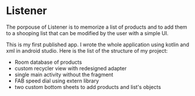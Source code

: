 <h1>Listener</h1>
<div>
<p>The porpouse of Listener is to memorize a list of products and to add them to a shooping list that can be modified by the user with a simple UI.</p>
<p>This is my first published app. I wrote the whole application using kotlin and xml in android studio. Here is the list of the structure of my project:</p>
  <ul>
    <li>Room database of products</li>
    <li>custom recycler view with redesigned adapter</li>
    <li>single main activity without the fragment</li>
    <li>FAB speed dial using extern library</li>
    <li>two custom bottom sheets to add products and list's objects</li>
  </ul>
</div>
